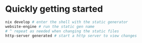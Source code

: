 # Quickly getting started

```sh
nix develop # enter the shell with the static generator
website-engine # run the static gen name
# ^ repeat as needed when changing the static files
http-server generated # start a http server to view changes
```
